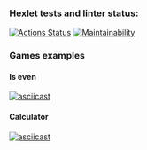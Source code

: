 ### Hexlet tests and linter status:
[![Actions Status](https://github.com/genakim/php-project-lvl1/workflows/hexlet-check/badge.svg)](https://github.com/genakim/php-project-lvl1/actions)
[![Maintainability](https://api.codeclimate.com/v1/badges/d318a2ce05a9d88b2063/maintainability)](https://codeclimate.com/github/genakim/php-project-lvl1/maintainability)


### Games examples

#### Is even
[![asciicast](https://asciinema.org/a/502692.svg)](https://asciinema.org/a/2D2zvUJlBpKeHa9aP3pIyecDI)

#### Calculator
[![asciicast](https://asciinema.org/a/502692.svg)](https://asciinema.org/a/Fiwls7xK1gVgzAQcw0JbXOXun)